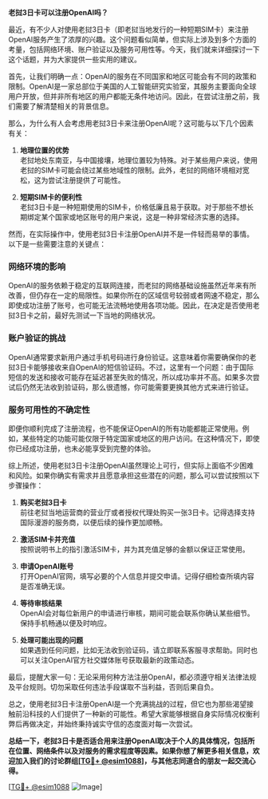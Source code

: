 **老挝3日卡可以注册OpenAI吗？**

最近，有不少人对使用老挝3日卡（即老挝当地发行的一种短期SIM卡）来注册OpenAI服务产生了浓厚的兴趣。这个问题看似简单，但实际上涉及到多个方面的考量，包括网络环境、账户验证以及服务可用性等。今天，我们就来详细探讨一下这个话题，并为大家提供一些实用的建议。

首先，让我们明确一点：OpenAI的服务在不同国家和地区可能会有不同的政策和限制。OpenAI是一家总部位于美国的人工智能研究实验室，其服务主要面向全球用户开放，但并非所有地区的用户都能无条件地访问。因此，在尝试注册之前，我们需要了解清楚相关的背景信息。

那么，为什么有人会考虑用老挝3日卡来注册OpenAI呢？这可能与以下几个因素有关：

1. **地理位置的优势**  
   老挝地处东南亚，与中国接壤，地理位置较为特殊。对于某些用户来说，使用老挝的SIM卡可能会绕过某些地域性的限制。此外，老挝的网络环境相对宽松，这为尝试注册提供了可能性。

2. **短期SIM卡的便利性**  
   老挝3日卡是一种短期使用的SIM卡，价格低廉且易于获取。对于那些不想长期绑定某个国家或地区账号的用户来说，这是一种非常经济实惠的选择。

然而，在实际操作中，使用老挝3日卡注册OpenAI并不是一件轻而易举的事情。以下是一些需要注意的关键点：

### 网络环境的影响

OpenAI的服务依赖于稳定的互联网连接，而老挝的网络基础设施虽然近年来有所改善，但仍存在一定的局限性。如果你所在的区域信号较弱或者网速不稳定，那么即使成功注册了账号，也可能无法流畅地使用各项功能。因此，在决定是否使用老挝3日卡之前，最好先测试一下当地的网络状况。

### 账户验证的挑战

OpenAI通常要求新用户通过手机号码进行身份验证。这意味着你需要确保你的老挝3日卡能够接收来自OpenAI的短信验证码。不过，这里有一个问题：由于国际短信的发送和接收可能存在延迟甚至失败的情况，所以成功率并不高。如果多次尝试后仍然无法收到验证码，那么很遗憾，你可能需要更换其他方式来进行验证。

### 服务可用性的不确定性

即便你顺利完成了注册流程，也不能保证OpenAI的所有功能都能正常使用。例如，某些特定的功能可能仅限于特定国家或地区的用户访问。在这种情况下，即使你已经成功注册，也未必能享受到完整的体验。

综上所述，使用老挝3日卡注册OpenAI虽然理论上可行，但实际上面临不少困难和风险。如果你确实有需求并且愿意承担这些潜在的问题，那么可以尝试按照以下步骤操作：

1. **购买老挝3日卡**  
   前往老挝当地运营商的营业厅或者授权代理处购买一张3日卡。记得选择支持国际漫游的服务商，以便后续的操作更加顺畅。

2. **激活SIM卡并充值**  
   按照说明书上的指引激活SIM卡，并为其充值足够的金额以保证正常使用。

3. **申请OpenAI账号**  
   打开OpenAI官网，填写必要的个人信息并提交申请。记得仔细检查所填内容是否准确无误。

4. **等待审核结果**  
   OpenAI会对每位新用户的申请进行审核，期间可能会联系你确认某些细节。保持手机畅通以便及时响应。

5. **处理可能出现的问题**  
   如果遇到任何问题，比如无法收到验证码，请立即联系客服寻求帮助。同时也可以关注OpenAI官方社交媒体账号获取最新的政策动态。

最后，提醒大家一句：无论采用何种方法注册OpenAI，都必须遵守相关法律法规及平台规则。切勿采取任何违法手段谋取不当利益，否则后果自负。

总之，使用老挝3日卡注册OpenAI是一个充满挑战的过程，但它也为那些渴望接触前沿科技的人们提供了一种新的可能性。希望大家能够根据自身实际情况权衡利弊后再做决定，并始终秉持诚实守信的态度面对每一次尝试。

**总结一下，老挝3日卡是否适合用来注册OpenAI取决于个人的具体情况，包括所在位置、网络条件以及对服务的需求程度等因素。如果你想了解更多相关信息，欢迎加入我们的讨论群组[[TG💪+ @esim1088](https://t.me/s/esim1088)]，与其他志同道合的朋友一起交流心得。**

[[TG💪+ @esim1088](https://t.me/s/esim1088) ![Image](https://i.postimg.cc/4NQfJmqS/Snipaste-2025-05-13-00-14-12.png)]